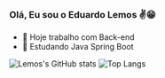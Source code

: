 ### Olá, Eu sou o Eduardo Lemos ✌️😁

- 🔭 Hoje trabalho com Back-end
- 🌱 Estudando Java Spring Boot



![Lemos's GitHub stats](https://readme-stats-withrepotoken-git-main-deveduardolemos.vercel.app/api?username=devEduardoLemos&show_icons=true&theme=dracula&include_all_commits=true&count_private=true)
![Top Langs](https://readme-stats-withrepotoken-git-main-deveduardolemos.vercel.app/api/top-langs/?username=devEduardoLemos&layout=compact&theme=dracula&langs_count=16)

